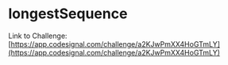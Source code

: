 # longestSequence

Link to Challenge: [https://app.codesignal.com/challenge/a2KJwPmXX4HoGTmLY](https://app.codesignal.com/challenge/a2KJwPmXX4HoGTmLY)